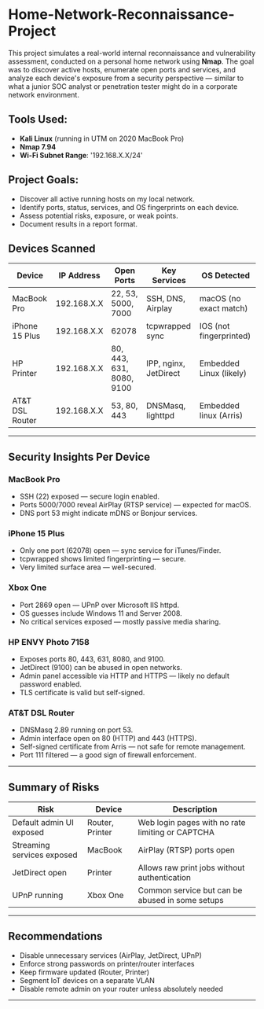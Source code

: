 # Home-Network-Reconnaissance-Project

This project simulates a real-world internal reconnaissance and vulnerability assessment, conducted on a personal home network using **Nmap**. The goal was to discover active hosts, enumerate open ports and services, and analyze each device's exposure from a security perspective — similar to what a junior SOC analyst or penetration tester might do in a corporate network environment.


## Tools Used:

- **Kali Linux** (running in UTM on 2020 MacBook Pro)
- **Nmap 7.94**
- **Wi-Fi Subnet Range**: '192.168.X.X/24'


## Project Goals:

- Discover all active running hosts on my local network.
- Identify ports, status, services, and OS fingerprints on each device.
- Assess potential risks, exposure, or weak points.
- Document results in a report format.


## Devices Scanned 

| Device         | IP Address      | Open Ports    | Key Services   | OS Detected
|----------------|-----------------|-----------------|----------------|-----------
| MacBook Pro    | 192.168.X.X     |22, 53, 5000, 7000  | SSH, DNS, Airplay               |macOS (no exact match)
| iPhone 15 Plus | 192.168.X.X     |62078            | tcpwrapped sync               |IOS (not fingerprinted)                | Xbox One       | 192.168.X.X     |2869             |UPnP (IIS httpd)                |Windows 11 / Server 2008 (guess)
| HP Printer     | 192.168.X.X     |80, 443, 631, 8080, 9100|IPP, nginx, JetDirect | Embedded Linux (likely)             |
| AT&T DSL Router| 192.168.X.X     | 53, 80, 443       |DNSMasq, lighttpd                |Embedded linux (Arris)
----------------------------------------------------------------------------------


## Security Insights Per Device

### MacBook Pro
- SSH (22) exposed — secure login enabled.
- Ports 5000/7000 reveal AirPlay (RTSP service) — expected for macOS.
- DNS port 53 might indicate mDNS or Bonjour services.

### iPhone 15 Plus
- Only one port (62078) open — sync service for iTunes/Finder.
- tcpwrapped shows limited fingerprinting — secure.
- Very limited surface area — well-secured.

### Xbox One
- Port 2869 open — UPnP over Microsoft IIS httpd.
- OS guesses include Windows 11 and Server 2008.
- No critical services exposed — mostly passive media sharing.

### HP ENVY Photo 7158
- Exposes ports 80, 443, 631, 8080, and 9100.
- JetDirect (9100) can be abused in open networks.
- Admin panel accessible via HTTP and HTTPS — likely no default password enabled.
- TLS certificate is valid but self-signed.

### AT&T DSL Router
- DNSMasq 2.89 running on port 53.
- Admin interface open on 80 (HTTP) and 443 (HTTPS).
- Self-signed certificate from Arris — not safe for remote management.
- Port 111 filtered — a good sign of firewall enforcement.

---

## Summary of Risks

| Risk | Device | Description |
|------|--------|-------------|
| Default admin UI exposed | Router, Printer | Web login pages with no rate limiting or CAPTCHA |
| Streaming services exposed | MacBook | AirPlay (RTSP) ports open |
| JetDirect open | Printer | Allows raw print jobs without authentication |
| UPnP running | Xbox One | Common service but can be abused in some setups |

---

## Recommendations

- Disable unnecessary services (AirPlay, JetDirect, UPnP)
- Enforce strong passwords on printer/router interfaces
- Keep firmware updated (Router, Printer)
- Segment IoT devices on a separate VLAN
- Disable remote admin on your router unless absolutely needed

---















